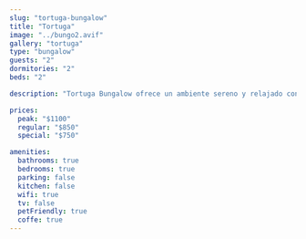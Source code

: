 ```yaml
---
slug: "tortuga-bungalow"
title: "Tortuga"
image: "../bungo2.avif"
gallery: "tortuga"
type: "bungalow"
guests: "2"
dormitories: "2"
beds: "2"

description: "Tortuga Bungalow ofrece un ambiente sereno y relajado con acceso directo a la playa. Con un diseño rústico, una acogedora habitación y un espacioso baño privado, es la opción ideal para parejas o viajeros solos que buscan relajarse y disfrutar de la tranquilidad de Playa Blanca."

prices:
  peak: "$1100"
  regular: "$850"
  special: "$750"

amenities:
  bathrooms: true
  bedrooms: true
  parking: false
  kitchen: false
  wifi: true
  tv: false
  petFriendly: true
  coffe: true
---
```

